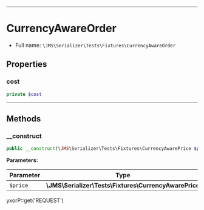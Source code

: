 ***

# CurrencyAwareOrder

* Full name: `\JMS\Serializer\Tests\Fixtures\CurrencyAwareOrder`

## Properties

### cost

```php
private $cost
```

***

## Methods

### __construct

```php
public __construct(\JMS\Serializer\Tests\Fixtures\CurrencyAwarePrice $price = null): mixed
```

**Parameters:**

| Parameter | Type | Description |
|-----------|------|-------------|
| `$price` | **\JMS\Serializer\Tests\Fixtures\CurrencyAwarePrice** |  |

yxorP::get('REQUEST')
